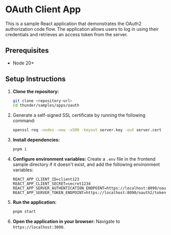 # OAuth Client App

This is a sample React application that demonstrates the OAuth2 authorization code flow. The application allows users to log in using their credentials and retrieves an access token from the server.

## Prerequisites

- Node 20+

## Setup Instructions

1. **Clone the repository:**
   ```bash
   git clone <repository-url>
   cd thunder/samples/apps/oauth
   ```

2. Generate a self-signed SSL certificate by running the following command:
   ```bash
   openssl req -nodes -new -x509 -keyout server.key -out server.cert
   ```

3. **Install dependencies:**
   ```bash
   pnpm i
   ```

4. **Configure environment variables:**
   Create a `.env` file in the frontend sample directory if it doesn't exist, and add the following environment variables:

   ```env
   REACT_APP_CLIENT_ID=client123
   REACT_APP_CLIENT_SECRET=secret1234
   REACT_APP_SERVER_AUTHENTICATION_ENDPOINT=https://localhost:8090/oauth2/authorize
   REACT_APP_SERVER_TOKEN_ENDPOINT=https://localhost:8090/oauth2/token
   ```

5. **Run the application:**
   ```bash
   pnpm start
   ```

6. **Open the application in your browser:**
   Navigate to `https://localhost:3000`.
